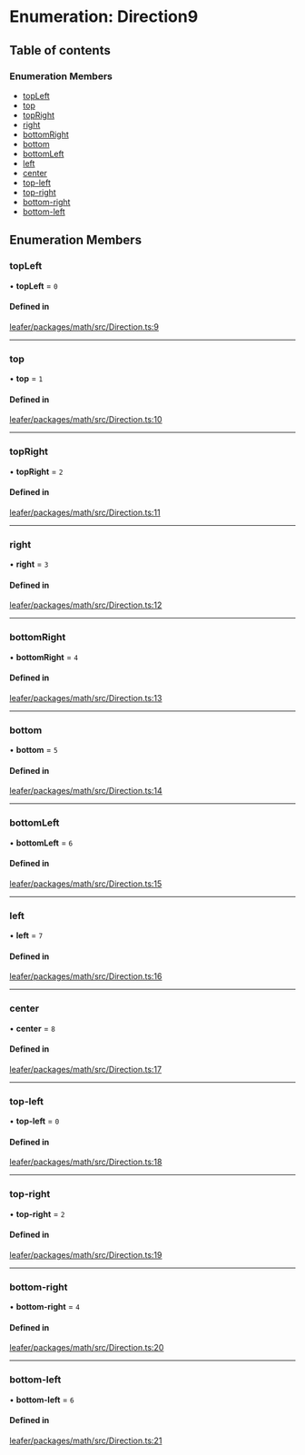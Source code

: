 # Enumeration: Direction9

## Table of contents

### Enumeration Members

- [topLeft](Direction9.md#topleft)
- [top](Direction9.md#top)
- [topRight](Direction9.md#topright)
- [right](Direction9.md#right)
- [bottomRight](Direction9.md#bottomright)
- [bottom](Direction9.md#bottom)
- [bottomLeft](Direction9.md#bottomleft)
- [left](Direction9.md#left)
- [center](Direction9.md#center)
- [top-left](Direction9.md#top-left)
- [top-right](Direction9.md#top-right)
- [bottom-right](Direction9.md#bottom-right)
- [bottom-left](Direction9.md#bottom-left)

## Enumeration Members

### topLeft

• **topLeft** = ``0``

#### Defined in

[leafer/packages/math/src/Direction.ts:9](https://github.com/leaferjs/leafer/blob/8db572e/packages/math/src/Direction.ts#L9)

___

### top

• **top** = ``1``

#### Defined in

[leafer/packages/math/src/Direction.ts:10](https://github.com/leaferjs/leafer/blob/8db572e/packages/math/src/Direction.ts#L10)

___

### topRight

• **topRight** = ``2``

#### Defined in

[leafer/packages/math/src/Direction.ts:11](https://github.com/leaferjs/leafer/blob/8db572e/packages/math/src/Direction.ts#L11)

___

### right

• **right** = ``3``

#### Defined in

[leafer/packages/math/src/Direction.ts:12](https://github.com/leaferjs/leafer/blob/8db572e/packages/math/src/Direction.ts#L12)

___

### bottomRight

• **bottomRight** = ``4``

#### Defined in

[leafer/packages/math/src/Direction.ts:13](https://github.com/leaferjs/leafer/blob/8db572e/packages/math/src/Direction.ts#L13)

___

### bottom

• **bottom** = ``5``

#### Defined in

[leafer/packages/math/src/Direction.ts:14](https://github.com/leaferjs/leafer/blob/8db572e/packages/math/src/Direction.ts#L14)

___

### bottomLeft

• **bottomLeft** = ``6``

#### Defined in

[leafer/packages/math/src/Direction.ts:15](https://github.com/leaferjs/leafer/blob/8db572e/packages/math/src/Direction.ts#L15)

___

### left

• **left** = ``7``

#### Defined in

[leafer/packages/math/src/Direction.ts:16](https://github.com/leaferjs/leafer/blob/8db572e/packages/math/src/Direction.ts#L16)

___

### center

• **center** = ``8``

#### Defined in

[leafer/packages/math/src/Direction.ts:17](https://github.com/leaferjs/leafer/blob/8db572e/packages/math/src/Direction.ts#L17)

___

### top-left

• **top-left** = ``0``

#### Defined in

[leafer/packages/math/src/Direction.ts:18](https://github.com/leaferjs/leafer/blob/8db572e/packages/math/src/Direction.ts#L18)

___

### top-right

• **top-right** = ``2``

#### Defined in

[leafer/packages/math/src/Direction.ts:19](https://github.com/leaferjs/leafer/blob/8db572e/packages/math/src/Direction.ts#L19)

___

### bottom-right

• **bottom-right** = ``4``

#### Defined in

[leafer/packages/math/src/Direction.ts:20](https://github.com/leaferjs/leafer/blob/8db572e/packages/math/src/Direction.ts#L20)

___

### bottom-left

• **bottom-left** = ``6``

#### Defined in

[leafer/packages/math/src/Direction.ts:21](https://github.com/leaferjs/leafer/blob/8db572e/packages/math/src/Direction.ts#L21)
